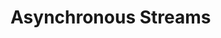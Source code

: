 # Asynchronous Streams

```cs --project ./Snippets/Snippets.csproj --source-file ./Snippets/AsyncStream.cs --region async-stream
```

